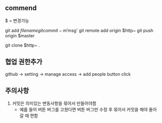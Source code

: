 ## commend
$ = 변경가능

git add $filename
git commit -m '$msg'
git remote add origin $http~
git push origin $master

git clone $http~ .    


## 협업 권한추가
github -> setting -> manage access -> add people button click


## 주의사항
1. 커밋은 의미있는 변동사항을 묶어서 만들어야함
    - 예를 들어 버튼 버그를 고쳤다면 버튼 버그만 수정 후 묶어서 커밋을 해야 돌아갈 때 편함
    



